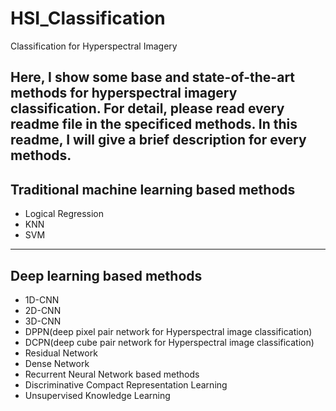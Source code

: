 # HSI_Classification
Classification for Hyperspectral Imagery

Here, I show some base and state-of-the-art methods for hyperspectral imagery classification.
For detail, please read every readme file in the specificed methods.
In this readme, I will give a brief description for every methods.
-------------------------------
## Traditional machine learning based methods
- Logical Regression
- KNN
- SVM
-------------------------------
## Deep learning based methods
- 1D-CNN
- 2D-CNN
- 3D-CNN
- DPPN(deep pixel pair network for Hyperspectral image classification)
- DCPN(deep cube pair network for Hyperspectral image classification)
- Residual Network
- Dense Network
- Recurrent Neural Network based methods
- Discriminative Compact Representation Learning
- Unsupervised Knowledge Learning
